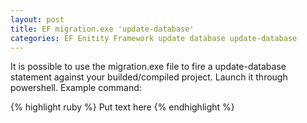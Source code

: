 ```yaml
---
layout: post
title: EF migration.exe 'update-database'
categories: EF Enitity Framework update database update-database
---
```

It is possible to use the migration.exe file to fire a update-database statement against your builded/compiled project. Launch it through powershell. Example command:

{% highlight ruby %}
Put text here
{% endhighlight %}
